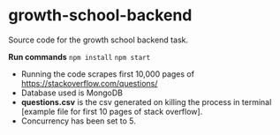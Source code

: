 # growth-school-backend

Source code for the growth school backend task.

**Run commands**
  ```npm install```
  ```npm start```

- Running the code scrapes first 10,000 pages of https://stackoverflow.com/questions/ 
- Database used is MongoDB
- **questions.csv** is the csv generated on killing the process in terminal [example file for first 10 pages of stack overflow].
- Concurrency has been set to 5.
